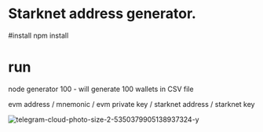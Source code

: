 # Starknet address generator.

#install
npm install

# run
node generator 100 - will generate 100 wallets in CSV file


evm address / mnemonic / evm private key / starknet address / starknet key

![telegram-cloud-photo-size-2-5350379905138937324-y](https://github.com/munris-vlad/starknet-address-generator/assets/3458203/61f94a63-d607-45b7-9b4c-f9ea22b611f0)
